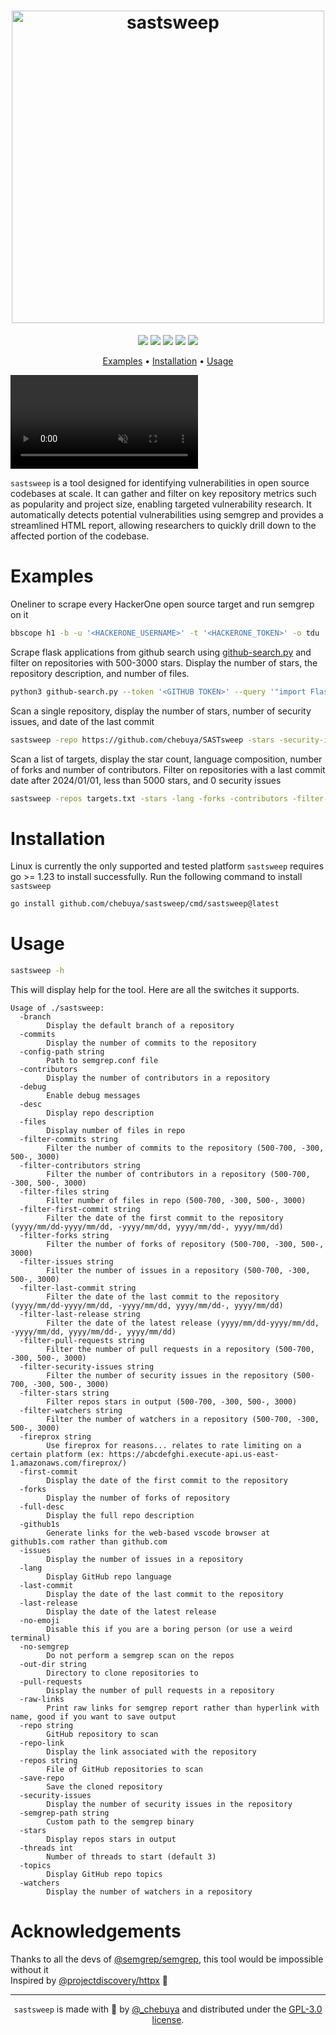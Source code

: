<h1 align="center">
  <img src="https://github.com/user-attachments/assets/6abe0ae7-ab06-4ae6-961c-aa4ae898b1a8" alt="sastsweep" width="500px" height=auto>
  <br>
</h1>

<p align="center">
<a href="https://opensource.org/license/agpl-v3"><img src="https://img.shields.io/badge/license-GPLv3-blue"></a>
<a href="https://goreportcard.com/badge/github.com/chebuya/SASTsweep"><img src="https://goreportcard.com/badge/github.com/chebuya/SASTsweep"></a>
<a href="https://github.com/chebuya/SASTsweep/releases"><img src="https://img.shields.io/github/release/chebuya/SASTsweep"></a>
<a href="https://x.com/_chebuya"><img src="https://img.shields.io/twitter/follow/_chebuya.svg?logo=twitter"></a>
<a href="https://img.shields.io/github/stars/chebuya/SASTsweep"><img src="https://img.shields.io/github/stars/chebuya/SASTsweep"></a>
</p>


<p align="center">
  <a href="#examples">Examples</a> •
  <a href="#installation">Installation</a> •
  <a href="#usage">Usage</a>
</p>

<video src="https://github.com/user-attachments/assets/bda95efd-07ee-46f3-82f0-b37e229ac352" autoplay muted loop playsinline style="max-width: 100%;"></video>

`sastsweep` is a tool designed for identifying vulnerabilities in open source codebases at scale. It can gather and filter on key repository metrics such as popularity and project size, enabling targeted vulnerability research. It automatically detects potential vulnerabilities using semgrep and provides a streamlined HTML report, allowing researchers to quickly drill down to the affected portion of the codebase.

# Examples

Oneliner to scrape every HackerOne open source target and run semgrep on it
```sh
bbscope h1 -b -u '<HACKERONE_USERNAME>' -t '<HACKERONE_TOKEN>' -o tdu | grep -E 'https?://github.com/[A-Za-z0-9-]{1,}/[A-Za-z0-9-]{1,}' -o  | sastsweep -threads 10 -desc -stars -files
```

Scrape flask applications from github search using [github-search.py](github-search.py) and filter on repositories with 500-3000 stars.  Display the number of stars, the repository description, and number of files.
```sh
python3 github-search.py --token '<GITHUB TOKEN>' --query '"import Flask" AND ".route("' | sastsweep -stars -desc -files -filter-stars 500-3000
```

Scan a single repository, display the number of stars, number of security issues, and date of the last commit
```sh
sastsweep -repo https://github.com/chebuya/SASTsweep -stars -security-issues -last-commit
```

Scan a list of targets, display the star count, language composition, number of forks and number of contributors.  Filter on repositories with a last commit date after 2024/01/01, less than 5000 stars, and 0 security issues
```sh
sastsweep -repos targets.txt -stars -lang -forks -contributors -filter-last-commit 2024/01/01- -filter-stars -5000 -filter-security-issues 0
```

# Installation
Linux is currently the only supported and tested platform
`sastsweep` requires go >= 1.23 to install successfully. Run the following command to install `sastsweep`
```sh
go install github.com/chebuya/sastsweep/cmd/sastsweep@latest
```

# Usage

```sh
sastsweep -h
```

This will display help for the tool. Here are all the switches it supports.

```console
Usage of ./sastsweep:
  -branch
    	Display the default branch of a repository
  -commits
    	Display the number of commits to the repository
  -config-path string
    	Path to semgrep.conf file
  -contributors
    	Display the number of contributors in a repository
  -debug
    	Enable debug messages
  -desc
    	Display repo description
  -files
    	Display number of files in repo
  -filter-commits string
    	Filter the number of commits to the repository (500-700, -300, 500-, 3000)
  -filter-contributors string
    	Filter the number of contributors in a repository (500-700, -300, 500-, 3000)
  -filter-files string
    	Filter number of files in repo (500-700, -300, 500-, 3000)
  -filter-first-commit string
    	Filter the date of the first commit to the repository (yyyy/mm/dd-yyyy/mm/dd, -yyyy/mm/dd, yyyy/mm/dd-, yyyy/mm/dd)
  -filter-forks string
    	Filter the number of forks of repository (500-700, -300, 500-, 3000)
  -filter-issues string
    	Filter the number of issues in a repository (500-700, -300, 500-, 3000)
  -filter-last-commit string
    	Filter the date of the last commit to the repository (yyyy/mm/dd-yyyy/mm/dd, -yyyy/mm/dd, yyyy/mm/dd-, yyyy/mm/dd)
  -filter-last-release string
    	Filter the date of the latest release (yyyy/mm/dd-yyyy/mm/dd, -yyyy/mm/dd, yyyy/mm/dd-, yyyy/mm/dd)
  -filter-pull-requests string
    	Filter the number of pull requests in a repository (500-700, -300, 500-, 3000)
  -filter-security-issues string
    	Filter the number of security issues in the repository (500-700, -300, 500-, 3000)
  -filter-stars string
    	Filter repos stars in output (500-700, -300, 500-, 3000)
  -filter-watchers string
    	Filter the number of watchers in a repository (500-700, -300, 500-, 3000)
  -fireprox string
    	Use fireprox for reasons... relates to rate limiting on a certain platform (ex: https://abcdefghi.execute-api.us-east-1.amazonaws.com/fireprox/)
  -first-commit
    	Display the date of the first commit to the repository
  -forks
    	Display the number of forks of repository
  -full-desc
    	Display the full repo description
  -github1s
    	Generate links for the web-based vscode browser at github1s.com rather than github.com
  -issues
    	Display the number of issues in a repository
  -lang
    	Display GitHub repo language
  -last-commit
    	Display the date of the last commit to the repository
  -last-release
    	Display the date of the latest release
  -no-emoji
    	Disable this if you are a boring person (or use a weird terminal)
  -no-semgrep
    	Do not perform a semgrep scan on the repos
  -out-dir string
    	Directory to clone repositories to
  -pull-requests
    	Display the number of pull requests in a repository
  -raw-links
    	Print raw links for semgrep report rather than hyperlink with name, good if you want to save output
  -repo string
    	GitHub repository to scan
  -repo-link
    	Display the link associated with the repository
  -repos string
    	File of GitHub repositories to scan
  -save-repo
    	Save the cloned repository
  -security-issues
    	Display the number of security issues in the repository
  -semgrep-path string
    	Custom path to the semgrep binary
  -stars
    	Display repos stars in output
  -threads int
    	Number of threads to start (default 3)
  -topics
    	Display GitHub repo topics
  -watchers
    	Display the number of watchers in a repository
```
# Acknowledgements
Thanks to all the devs of <a href="https://github.com/semgrep/semgrep">@semgrep/semgrep</a>, this tool would be impossible without it <br>
Inspired by <a href="https://github.com/projectdiscovery/httpx">@projectdiscovery/httpx</a> 🩷 <br>

--------

<div align="center">
  
`sastsweep` is made with 💙 by [@_chebuya](https://x.com/_chebuya) and distributed under the [GPL-3.0 license](LICENSE.md).

</div>
